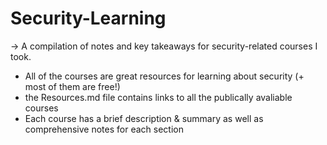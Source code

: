 # Security-Learning
-> A compilation of notes and key takeaways for security-related courses I took. 
- All of the courses are great resources for learning about security (+ most of them are free!)
- the Resources.md file contains links to all the publically avaliable courses
- Each course has a brief description & summary as well as comprehensive notes for each section
